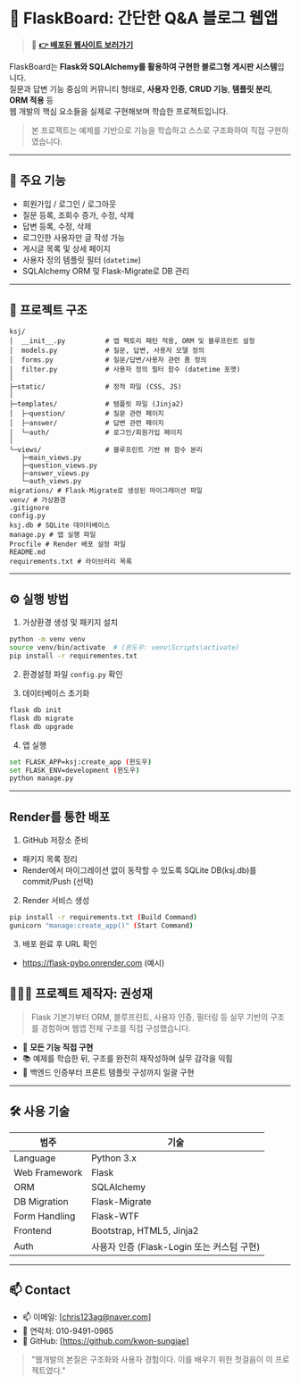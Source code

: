 # 📝 FlaskBoard: 간단한 Q&A 블로그 웹앱

> 📍 **[👉 배포된 웹사이트 보러가기](https://flask-pybo.onrender.com)**

FlaskBoard는 **Flask와 SQLAlchemy를 활용하여 구현한 블로그형 게시판 시스템**입니다.  
질문과 답변 기능 중심의 커뮤니티 형태로, **사용자 인증**, **CRUD 기능**, **템플릿 분리**, **ORM 적용** 등  
웹 개발의 핵심 요소들을 실제로 구현해보며 학습한 프로젝트입니다.

> 본 프로젝트는 예제를 기반으로 기능을 학습하고 스스로 구조화하여 직접 구현하였습니다.

---

## 📌 주요 기능

- 회원가입 / 로그인 / 로그아웃
- 질문 등록, 조회수 증가, 수정, 삭제
- 답변 등록, 수정, 삭제
- 로그인한 사용자만 글 작성 가능
- 게시글 목록 및 상세 페이지
- 사용자 정의 템플릿 필터 (`datetime`)
- SQLAlchemy ORM 및 Flask-Migrate로 DB 관리

---

## 📁 프로젝트 구조

```
ksj/
│  __init__.py          # 앱 팩토리 패턴 적용, ORM 및 블루프린트 설정
│  models.py            # 질문, 답변, 사용자 모델 정의
│  forms.py             # 질문/답변/사용자 관련 폼 정의
│  filter.py            # 사용자 정의 필터 함수 (datetime 포맷)
│
├─static/               # 정적 파일 (CSS, JS)
│
├─templates/            # 템플릿 파일 (Jinja2)
│  ├─question/          # 질문 관련 페이지
│  ├─answer/            # 답변 관련 페이지
│  └─auth/              # 로그인/회원가입 페이지
│
└─views/                # 블루프린트 기반 뷰 함수 분리
   ├─main_views.py
   ├─question_views.py
   ├─answer_views.py
   └─auth_views.py
migrations/ # Flask-Migrate로 생성된 마이그레이션 파일
venv/ # 가상환경
.gitignore
config.py
ksj.db # SQLite 데이터베이스
manage.py # 앱 실행 파일
Procfile # Render 배포 설정 파일
README.md
requirements.txt # 라이브러리 목록
```

---

## ⚙️ 실행 방법

1. 가상환경 생성 및 패키지 설치
```bash
python -m venv venv
source venv/bin/activate  # (윈도우: venv\Scripts\activate)
pip install -r requirementes.txt
```

2. 환경설정 파일 `config.py` 확인

3. 데이터베이스 초기화
```bash
flask db init
flask db migrate
flask db upgrade
```

4. 앱 실행
```bash
set FLASK_APP=ksj:create_app (윈도우)
set FLASK_ENV=development (윈도우)
python manage.py
```

---

## Render를 통한 배포

1. GitHub 저장소 준비
- 패키지 목록 정리
- Render에서 마이그레이션 없이 동작할 수 있도록 SQLite DB(ksj.db)를 commit/Push (선택)

2. Render 서비스 생성
```bash
pip install -r requirements.txt (Build Command)
gunicorn "manage:create_app()" (Start Command)
```

3. 배포 완료 후 URL 확인
- https://flask-pybo.onrender.com (예시)

## 🙋🏻‍♂️ 프로젝트 제작자: 권성재

> Flask 기본기부터 ORM, 블루프린트, 사용자 인증, 필터링 등 실무 기반의 구조를 경험하며 웹앱 전체 구조를 직접 구성했습니다.

- 📌 **모든 기능 직접 구현**
- 📚 예제를 학습한 뒤, 구조를 완전히 재작성하며 실무 감각을 익힘
- 🔐 백엔드 인증부터 프론트 템플릿 구성까지 일괄 구현

---

## 🛠 사용 기술

| 범주 | 기술 |
|------|------|
| Language | Python 3.x |
| Web Framework | Flask |
| ORM | SQLAlchemy |
| DB Migration | Flask-Migrate |
| Form Handling | Flask-WTF |
| Frontend | Bootstrap, HTML5, Jinja2 |
| Auth | 사용자 인증 (Flask-Login 또는 커스텀 구현) |

---

## 📫 Contact

- 📫 이메일: [chris123ag@naver.com] 
- 📱  연락처: 010-9491-0965
- 🔗 GitHub: [https://github.com/kwon-sungjae]

> "웹개발의 본질은 구조화와 사용자 경험이다. 이를 배우기 위한 첫걸음이 이 프로젝트였다."
